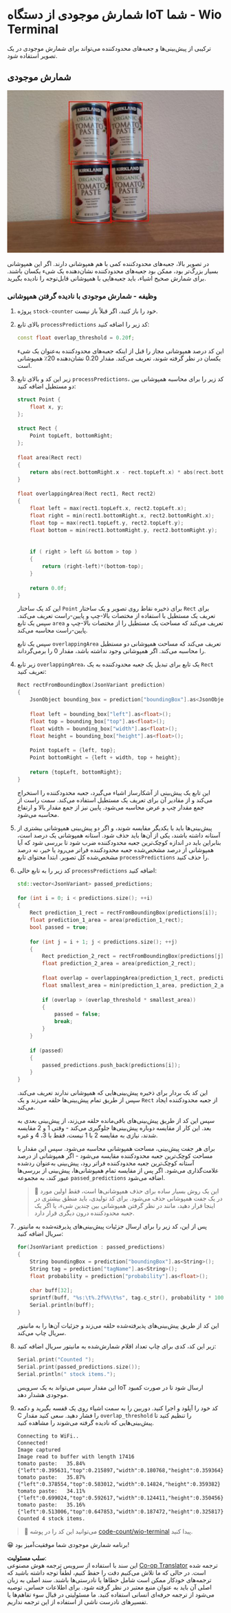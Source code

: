 <!--
CO_OP_TRANSLATOR_METADATA:
{
  "original_hash": "0b2ae20b0fc8e73c9598dea937cac038",
  "translation_date": "2025-08-25T20:46:52+00:00",
  "source_file": "5-retail/lessons/2-check-stock-device/wio-terminal-count-stock.md",
  "language_code": "fa"
}
-->
# شمارش موجودی از دستگاه IoT شما - Wio Terminal

ترکیبی از پیش‌بینی‌ها و جعبه‌های محدودکننده می‌تواند برای شمارش موجودی در یک تصویر استفاده شود.

## شمارش موجودی

![4 قوطی رب گوجه‌فرنگی با جعبه‌های محدودکننده دور هر قوطی](../../../../../translated_images/rpi-stock-with-bounding-boxes.b5540e2ecb7cd49f1271828d3be412671d950e87625c5597ea97c90f11e01097.fa.jpg)

در تصویر بالا، جعبه‌های محدودکننده کمی با هم همپوشانی دارند. اگر این همپوشانی بسیار بزرگ‌تر بود، ممکن بود جعبه‌های محدودکننده نشان‌دهنده یک شیء یکسان باشند. برای شمارش صحیح اشیاء، باید جعبه‌هایی با همپوشانی قابل‌توجه را نادیده بگیرید.

### وظیفه - شمارش موجودی با نادیده گرفتن همپوشانی

1. پروژه `stock-counter` خود را باز کنید، اگر قبلاً باز نیست.

1. بالای تابع `processPredictions` کد زیر را اضافه کنید:

    ```cpp
    const float overlap_threshold = 0.20f;
    ```

    این کد درصد همپوشانی مجاز را قبل از اینکه جعبه‌های محدودکننده به‌عنوان یک شیء یکسان در نظر گرفته شوند، تعریف می‌کند. مقدار 0.20 نشان‌دهنده 20٪ همپوشانی است.

1. زیر این کد و بالای تابع `processPredictions`، کد زیر را برای محاسبه همپوشانی بین دو مستطیل اضافه کنید:

    ```cpp
    struct Point {
        float x, y;
    };

    struct Rect {
        Point topLeft, bottomRight;
    };

    float area(Rect rect)
    {
        return abs(rect.bottomRight.x - rect.topLeft.x) * abs(rect.bottomRight.y - rect.topLeft.y);
    }
     
    float overlappingArea(Rect rect1, Rect rect2)
    {
        float left = max(rect1.topLeft.x, rect2.topLeft.x);
        float right = min(rect1.bottomRight.x, rect2.bottomRight.x);
        float top = max(rect1.topLeft.y, rect2.topLeft.y);
        float bottom = min(rect1.bottomRight.y, rect2.bottomRight.y);
    
    
        if ( right > left && bottom > top )
        {
            return (right-left)*(bottom-top);
        }
        
        return 0.0f;
    }
    ```

    این کد یک ساختار `Point` برای ذخیره نقاط روی تصویر و یک ساختار `Rect` برای تعریف یک مستطیل با استفاده از مختصات بالا-چپ و پایین-راست تعریف می‌کند. سپس یک تابع `area` تعریف می‌کند که مساحت یک مستطیل را از مختصات بالا-چپ و پایین-راست محاسبه می‌کند.

    سپس یک تابع `overlappingArea` تعریف می‌کند که مساحت همپوشانی دو مستطیل را محاسبه می‌کند. اگر همپوشانی وجود نداشته باشد، مقدار 0 را برمی‌گرداند.

1. زیر تابع `overlappingArea`، یک تابع برای تبدیل یک جعبه محدودکننده به یک `Rect` تعریف کنید:

    ```cpp
    Rect rectFromBoundingBox(JsonVariant prediction)
    {
        JsonObject bounding_box = prediction["boundingBox"].as<JsonObject>();
    
        float left = bounding_box["left"].as<float>();
        float top = bounding_box["top"].as<float>();
        float width = bounding_box["width"].as<float>();
        float height = bounding_box["height"].as<float>();
    
        Point topLeft = {left, top};
        Point bottomRight = {left + width, top + height};
    
        return {topLeft, bottomRight};
    }
    ```

    این تابع یک پیش‌بینی از آشکارساز اشیاء می‌گیرد، جعبه محدودکننده را استخراج می‌کند و از مقادیر آن برای تعریف یک مستطیل استفاده می‌کند. سمت راست از جمع مقدار چپ و عرض محاسبه می‌شود. پایین نیز از جمع مقدار بالا و ارتفاع محاسبه می‌شود.

1. پیش‌بینی‌ها باید با یکدیگر مقایسه شوند، و اگر دو پیش‌بینی همپوشانی بیشتری از آستانه داشته باشند، یکی از آن‌ها باید حذف شود. آستانه همپوشانی یک درصد است، بنابراین باید در اندازه کوچک‌ترین جعبه محدودکننده ضرب شود تا بررسی شود که آیا همپوشانی از درصد مشخص‌شده جعبه محدودکننده فراتر می‌رود یا خیر، نه درصد مشخص‌شده کل تصویر. ابتدا محتوای تابع `processPredictions` را حذف کنید.

1. کد زیر را به تابع خالی `processPredictions` اضافه کنید:

    ```cpp
    std::vector<JsonVariant> passed_predictions;

    for (int i = 0; i < predictions.size(); ++i)
    {
        Rect prediction_1_rect = rectFromBoundingBox(predictions[i]);
        float prediction_1_area = area(prediction_1_rect);
        bool passed = true;

        for (int j = i + 1; j < predictions.size(); ++j)
        {
            Rect prediction_2_rect = rectFromBoundingBox(predictions[j]);
            float prediction_2_area = area(prediction_2_rect);

            float overlap = overlappingArea(prediction_1_rect, prediction_2_rect);
            float smallest_area = min(prediction_1_area, prediction_2_area);

            if (overlap > (overlap_threshold * smallest_area))
            {
                passed = false;
                break;
            }
        }

        if (passed)
        {
            passed_predictions.push_back(predictions[i]);
        }
    }
    ```

    این کد یک بردار برای ذخیره پیش‌بینی‌هایی که همپوشانی ندارند تعریف می‌کند. سپس از طریق تمام پیش‌بینی‌ها حلقه می‌زند و یک `Rect` از جعبه محدودکننده ایجاد می‌کند.

    سپس این کد از طریق پیش‌بینی‌های باقی‌مانده حلقه می‌زند، از پیش‌بینی بعدی به بعد. این کار از مقایسه دوباره پیش‌بینی‌ها جلوگیری می‌کند - وقتی 1 و 2 مقایسه شدند، نیازی به مقایسه 2 با 1 نیست، فقط با 3، 4 و غیره.

    برای هر جفت پیش‌بینی، مساحت همپوشانی محاسبه می‌شود. سپس این مقدار با مساحت کوچک‌ترین جعبه محدودکننده مقایسه می‌شود - اگر همپوشانی از درصد آستانه کوچک‌ترین جعبه محدودکننده فراتر رود، پیش‌بینی به‌عنوان ردشده علامت‌گذاری می‌شود. اگر پس از مقایسه تمام همپوشانی‌ها، پیش‌بینی از بررسی‌ها عبور کند، به مجموعه `passed_predictions` اضافه می‌شود.

    > 💁 این یک روش بسیار ساده برای حذف همپوشانی‌ها است، فقط اولین مورد در یک جفت همپوشانی حذف می‌شود. برای کد تولیدی، باید منطق بیشتری در اینجا قرار دهید، مانند در نظر گرفتن همپوشانی بین چندین شیء، یا اگر یک جعبه محدودکننده درون دیگری قرار دارد.

1. پس از این، کد زیر را برای ارسال جزئیات پیش‌بینی‌های پذیرفته‌شده به مانیتور سریال اضافه کنید:

    ```cpp
    for(JsonVariant prediction : passed_predictions)
    {
        String boundingBox = prediction["boundingBox"].as<String>();
        String tag = prediction["tagName"].as<String>();
        float probability = prediction["probability"].as<float>();

        char buff[32];
        sprintf(buff, "%s:\t%.2f%%\t%s", tag.c_str(), probability * 100.0, boundingBox.c_str());
        Serial.println(buff);
    }
    ```

    این کد از طریق پیش‌بینی‌های پذیرفته‌شده حلقه می‌زند و جزئیات آن‌ها را به مانیتور سریال چاپ می‌کند.

1. زیر این کد، کدی برای چاپ تعداد اقلام شمارش‌شده به مانیتور سریال اضافه کنید:

    ```cpp
    Serial.print("Counted ");
    Serial.print(passed_predictions.size());
    Serial.println(" stock items.");
    ```

    این مقدار سپس می‌تواند به یک سرویس IoT ارسال شود تا در صورت کمبود موجودی هشدار دهد.

1. کد خود را آپلود و اجرا کنید. دوربین را به سمت اشیاء روی یک قفسه بگیرید و دکمه C را فشار دهید. سعی کنید مقدار `overlap_threshold` را تنظیم کنید تا پیش‌بینی‌هایی که نادیده گرفته می‌شوند را مشاهده کنید.

    ```output
    Connecting to WiFi..
    Connected!
    Image captured
    Image read to buffer with length 17416
    tomato paste:   35.84%  {"left":0.395631,"top":0.215897,"width":0.180768,"height":0.359364}
    tomato paste:   35.87%  {"left":0.378554,"top":0.583012,"width":0.14824,"height":0.359382}
    tomato paste:   34.11%  {"left":0.699024,"top":0.592617,"width":0.124411,"height":0.350456}
    tomato paste:   35.16%  {"left":0.513006,"top":0.647853,"width":0.187472,"height":0.325817}
    Counted 4 stock items.
    ```

> 💁 می‌توانید این کد را در پوشه [code-count/wio-terminal](../../../../../5-retail/lessons/2-check-stock-device/code-count/wio-terminal) پیدا کنید.

😀 برنامه شمارش موجودی شما موفقیت‌آمیز بود!

**سلب مسئولیت**:  
این سند با استفاده از سرویس ترجمه هوش مصنوعی [Co-op Translator](https://github.com/Azure/co-op-translator) ترجمه شده است. در حالی که ما تلاش می‌کنیم دقت را حفظ کنیم، لطفاً توجه داشته باشید که ترجمه‌های خودکار ممکن است شامل خطاها یا نادرستی‌ها باشند. سند اصلی به زبان اصلی آن باید به عنوان منبع معتبر در نظر گرفته شود. برای اطلاعات حساس، توصیه می‌شود از ترجمه حرفه‌ای انسانی استفاده کنید. ما مسئولیتی در قبال سوء تفاهم‌ها یا تفسیرهای نادرست ناشی از استفاده از این ترجمه نداریم.